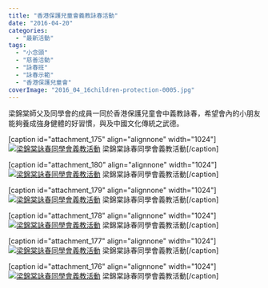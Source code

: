 ```yaml
---
title: "香港保護兒童會義教詠春活動"
date: "2016-04-20"
categories: 
  - "最新活動"
tags: 
  - "小念頭"
  - "慈善活動"
  - "詠春班"
  - "詠春示範"
  - "香港保護兒童會"
coverImage: "2016_04_16children-protection-0005.jpg"
---
```


梁錦棠師父及同學會的成員一同於香港保護兒童會中義教詠春，希望會內的小朋友能夠養成強身健體的好習慣，與及中國文化傳統之武德。

\[caption id="attachment\_175" align="alignnone" width="1024"\][![梁錦棠詠春同學會義教活動](images/2016_04_16children-protection-0001-1024x768.jpg)](http://13.229.250.225/wp-content/uploads/2016/04/2016_04_16children-protection-0001.jpg) 梁錦棠詠春同學會義教活動\[/caption\] <!--more-->

\[caption id="attachment\_180" align="alignnone" width="1024"\][![梁錦棠詠春同學會義教活動](images/2016_04_16children-protection-0006-1024x768.jpg)](http://13.229.250.225/wp-content/uploads/2016/04/2016_04_16children-protection-0006.jpg) 梁錦棠詠春同學會義教活動\[/caption\]

\[caption id="attachment\_179" align="alignnone" width="1024"\][![梁錦棠詠春同學會義教活動](images/2016_04_16children-protection-0005-1024x768.jpg)](http://13.229.250.225/wp-content/uploads/2016/04/2016_04_16children-protection-0005.jpg) 梁錦棠詠春同學會義教活動\[/caption\]

\[caption id="attachment\_178" align="alignnone" width="1024"\][![梁錦棠詠春同學會義教活動](images/2016_04_16children-protection-0004-1024x768.jpg)](http://13.229.250.225/wp-content/uploads/2016/04/2016_04_16children-protection-0004.jpg) 梁錦棠詠春同學會義教活動\[/caption\]

\[caption id="attachment\_177" align="alignnone" width="1024"\][![梁錦棠詠春同學會義教活動](images/2016_04_16children-protection-0003-1024x768.jpg)](http://13.229.250.225/wp-content/uploads/2016/04/2016_04_16children-protection-0003.jpg) 梁錦棠詠春同學會義教活動\[/caption\]

\[caption id="attachment\_176" align="alignnone" width="1024"\][![梁錦棠詠春同學會義教活動](images/2016_04_16children-protection-0002-1024x768.jpg)](http://13.229.250.225/wp-content/uploads/2016/04/2016_04_16children-protection-0002.jpg) 梁錦棠詠春同學會義教活動\[/caption\]
